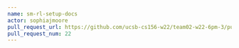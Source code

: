 ```yaml
---
name: sm-rl-setup-docs
actor: sophiajmoore
pull_request_url: https://github.com/ucsb-cs156-w22/team02-w22-6pm-3/pull/22
pull_request_num: 22
---
```

